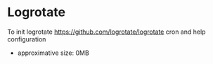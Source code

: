 # Logrotate

To init logrotate https://github.com/logrotate/logrotate cron and help configuration

* approximative size: 0MB

